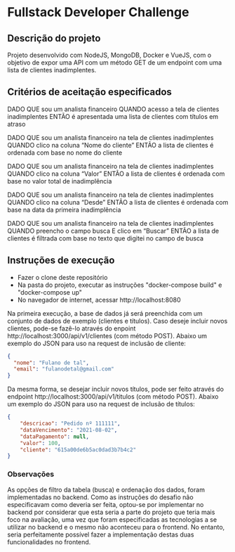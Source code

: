 # Fullstack Developer Challenge

## Descrição do projeto

Projeto desenvolvido com NodeJS, MongoDB, Docker e VueJS, com o objetivo de expor uma API com um método GET de um endpoint com uma lista de clientes inadimplentes.

## Critérios de aceitação especificados

DADO QUE sou um analista financeiro
QUANDO acesso a tela de clientes inadimplentes
ENTÃO é apresentada uma lista de clientes com títulos em atraso

DADO QUE sou um analista financeiro na tela de clientes inadimplentes
QUANDO clico na coluna “Nome do cliente”
ENTÃO a lista de clientes é ordenada com base no nome do cliente

DADO QUE sou um analista financeiro na tela de clientes inadimplentes
QUANDO clico na coluna “Valor”
ENTÃO a lista de clientes é ordenada com base no valor total de inadimplência

DADO QUE sou um analista financeiro na tela de clientes inadimplentes
QUANDO clico na coluna “Desde”
ENTÃO a lista de clientes é ordenada com base na data da primeira inadimplência

DADO QUE sou um analista financeiro na tela de clientes inadimplentes
QUANDO preencho o campo busca
E clico em “Buscar”
ENTÃO a lista de clientes é filtrada com base no texto que digitei no campo de busca

## Instruções de execução 

* Fazer o clone deste repositório
* Na pasta do projeto, executar as instruções "docker-compose build" e "docker-compose up"
* No navegador de internet, acessar http://localhost:8080

Na primeira execução, a base de dados já será preenchida com um conjunto de dados de exemplo (clientes e títulos).
Caso deseje incluir novos clientes, pode-se fazê-lo através do enpoint http://localhost:3000/api/v1/clientes (com método POST). Abaixo um exemplo do JSON para uso na request de inclusão de cliente:

```json
{
  "nome": "Fulano de tal",
  "email": "fulanodetal@gmail.com"
}
```

Da mesma forma, se desejar incluir novos títulos, pode ser feito através do endpoint http://localhost:3000/api/v1/titulos (com método POST). Abaixo um exemplo do JSON para uso na request de inclusão de títulos:

```json
{
    "descricao": "Pedido nº 111111",
    "dataVencimento": "2021-08-02",
    "dataPagamento": null,
    "valor": 100,
    "cliente": "615a00de6b5ac0dad3b7b4c2"    
}
```

### Observações

As opções de filtro da tabela (busca) e ordenação dos dados, foram implementadas no backend. Como as instruções do desafio não especificavam como deveria ser feita, optou-se por implementar no backend por considerar que esta seria a parte do projeto que teria mais foco na avaliação, uma vez que foram especificadas as tecnologias a se utilizar no backend e o mesmo não aconteceu para o frontend. 
No entanto, seria perfeitamente possível fazer a implementação destas duas funcionalidades no frontend.

